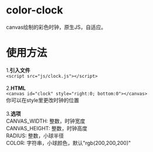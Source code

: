 # color-clock
canvas绘制的彩色时钟，原生JS，自适应。
# 使用方法
1.**引入文件**<br>
```<script src="js/clock.js"></script>```<br><br>
2.**HTML**<br>
```<canvas id="clock" style="right:0; bottom:0"></canvas>```<br>
你可以在style里更改时钟的位置<br><br>
3.**选项**<br>
CANVAS_WIDTH: 整数，时钟宽度<br>
CANVAS_HEIGHT: 整数，时钟高度<br>
RADIUS: 整数，小球半径<br>
COLOR: 字符串，小球颜色，默认"rgb(200,200,200)"<br>
